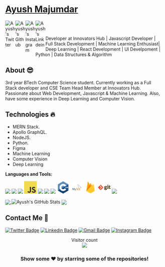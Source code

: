  # <a href="https://www.linkedin.com/in/ayush-majumdar/">Ayush Majumdar</a>
 
 <a href="https://twitter.com/AyxshM7">
  <img align="left" alt="Ayush's Twitter" width="32px" src="https://e7.pngegg.com/pngimages/708/311/png-clipart-twitter-twitter-thumbnail.png" />
</a>
<a href="https://github.com/Ayush6501">
  <img align="left" alt="Ayush's Github" width="32px" src="https://github.githubassets.com/images/modules/logos_page/GitHub-Mark.png" />
</a>
<a href="https://instagram.com/__ayxsh__">
  <img align="left" alt="Ayush's Instagram" width="32px" src="https://image.similarpng.com/very-thumbnail/2020/06/Instagram-logo-transparent-PNG.png" />
</a>
<a href="https://www.linkedin.com/in/ayush-majumdar/">
  <img align="left" alt="Ayush's Linkdein" width="32px" src="https://iconape.com/wp-content/files/yd/367773/svg/logo-linkedin-logo-icon-png-svg.png" />
</a>

<br/>
<br/>

Developer at Innovators Hub | Javascript Developer | Full Stack Development | Machine Learning Enthusiast| Deep Learning | React Development | UI Develpoment | Python | Data Structures & Algorithm

## About :sunglasses:
3rd year BTech Computer Science student. Currently working as a Full Stack developer and CSE Team Head Member at Innovators Hub. Passionate about Web Development, Javascript & Machine Learning. Also, have some experience in Deep Learning and Computer Vision.

<!-- ## Communities :dancers:
- Contributer at [Student Code-in](https://scodein.tech/) ( An Open Source organization.)
- Contributer at [PClub Summer Of Code](http://pclubsummerofcode.in/) ( ( An Open Source organization.)
- Campus Ambassador at [HackerEarth](https://www.hackerearth.com/challenges/) -->

## Technologies :fire:
- MERN Stack.
- Apollo GraphQL.
- NodeJS.
- Python.
- Figma
- Machine Learning 
- Computer Vision
- Deep Learning

**Languages and Tools:**  

<code><img height="40" src="https://cdn.freebiesupply.com/logos/large/2x/react-1-logo-png-transparent.png"></code>
<code><img height="40" src="https://w7.pngwing.com/pngs/1006/374/png-transparent-web-development-node-js-socket-io-javascript-network-socket-modernization-miscellaneous-logo-web-application-thumbnail.png"></code>
<code><img height="40" src="https://graphql.org/img/og-image.png"></code>
<code><img height="40" src="https://raw.githubusercontent.com/github/explore/80688e429a7d4ef2fca1e82350fe8e3517d3494d/topics/javascript/javascript.png"></code>
<code><img height="40" src="https://e7.pngegg.com/pngimages/652/291/png-clipart-tensorflow-deep-learning-keras-library-artificial-neural-network-computer-angle-rectangle.png"></code>
<code><img height="40" src="https://w7.pngwing.com/pngs/571/118/png-transparent-keras-logo.png"></code>
<code><img height="40" src="https://pngset.com/images/python-logo-images-logo-background-python-programming-language-text-cross-symbol-number-transparent-png-1249596.png"></code>
<code><img height="40" src="https://raw.githubusercontent.com/github/explore/80688e429a7d4ef2fca1e82350fe8e3517d3494d/topics/cpp/cpp.png"></code>
<code><img height="40" src="https://raw.githubusercontent.com/github/explore/80688e429a7d4ef2fca1e82350fe8e3517d3494d/topics/mysql/mysql.png"></code>
<code><img height="40" src="https://raw.githubusercontent.com/github/explore/80688e429a7d4ef2fca1e82350fe8e3517d3494d/topics/firebase/firebase.png"></code>
<code><img height="40" src="https://raw.githubusercontent.com/github/explore/80688e429a7d4ef2fca1e82350fe8e3517d3494d/topics/git/git.png"></code>
<code><img height="40" src="https://cdn.icon-icons.com/icons2/2699/PNG/512/opencv_logo_icon_170888.png"></code>


<a href="https://github.com/Ayush6501">
  <img align="center" src="https://github-readme-stats.vercel.app/api/top-langs/?username=Ayush6501&theme=radical&hide=glsl,python" />
</a>

<img src="https://github-readme-stats.vercel.app/api?username=Ayush6501&&show_icons=true&theme=radical&line_height=27&v=5" alt="Ayush's GitHub Stats" />


<a href="https://github.com/Ayush6501/IH-Website">
  <!-- Change the `github-readme-stats.anuraghazra1.vercel.app` to `github-readme-stats.vercel.app`  -->
  <img align="center" src="https://github-readme-stats.vercel.app/api/pin/?username=Ayush6501&repo=IH-Website&theme=radical" />
</a>    


##  Contact Me :speech_balloon:
[![Twitter Badge](https://img.shields.io/badge/-@AyxshM7-1ca0f1?style=flat-square&labelColor=1ca0f1&logo=twitter&logoColor=white&link=https://twitter.com/AyxshM7)](https://twitter.com/ashwanisng) 
[![Linkedin Badge](https://img.shields.io/badge/-ashwanisng-blue?style=flat-square&logo=Linkedin&logoColor=white&link=https://www.linkedin.com/in/ayush-majumdar/)](https:///www.linkedin.com/in/ayush-majumdar//)
[![Gmail Badge](https://img.shields.io/badge/-ayushmajumdar6501@gmail.com-c14438?style=flat-square&logo=Gmail&logoColor=white&link=mailto:ayushmajumdar6501@gmail.com)](mailto:ayushmajumdar6501@gmail.com) 
[![Instagram Badge](https://img.shields.io/badge/-@__ayxsh__-e4405f?style=flat-square&labelColor=f94877&logo=instagram&logoColor=white&link=https://www.instagram.com/__ayxsh__/)](https://www.instagram.com/__ayxsh__/)

<p align="center"> 
  Visitor count<br>
  <img src="https://profile-counter.glitch.me/Ayush6501/count.svg" />
</p>


<div align="center">

### Show some ❤️ by starring some of the repositories!

</div>


